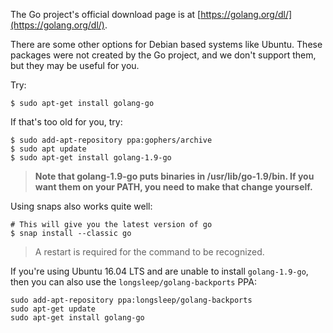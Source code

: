 The Go project's official download page is at [https://golang.org/dl/](https://golang.org/dl/).

There are some other options for Debian based systems like Ubuntu.  These packages were not created by the Go project, and we don't support them, but they may be useful for you.

Try:

```
$ sudo apt-get install golang-go
```

If that's too old for you, try:

```
$ sudo add-apt-repository ppa:gophers/archive
$ sudo apt update
$ sudo apt-get install golang-1.9-go
```

> **Note that golang-1.9-go puts binaries in /usr/lib/go-1.9/bin. If you want them on your PATH, you need to make that change yourself.**

Using snaps also works quite well:

```
# This will give you the latest version of go
$ snap install --classic go
```
> A restart is required for the command to be recognized.

If you're using Ubuntu 16.04 LTS and are unable to install `golang-1.9-go`, then you can also use the `longsleep/golang-backports` PPA:

```
sudo add-apt-repository ppa:longsleep/golang-backports
sudo apt-get update
sudo apt-get install golang-go
```